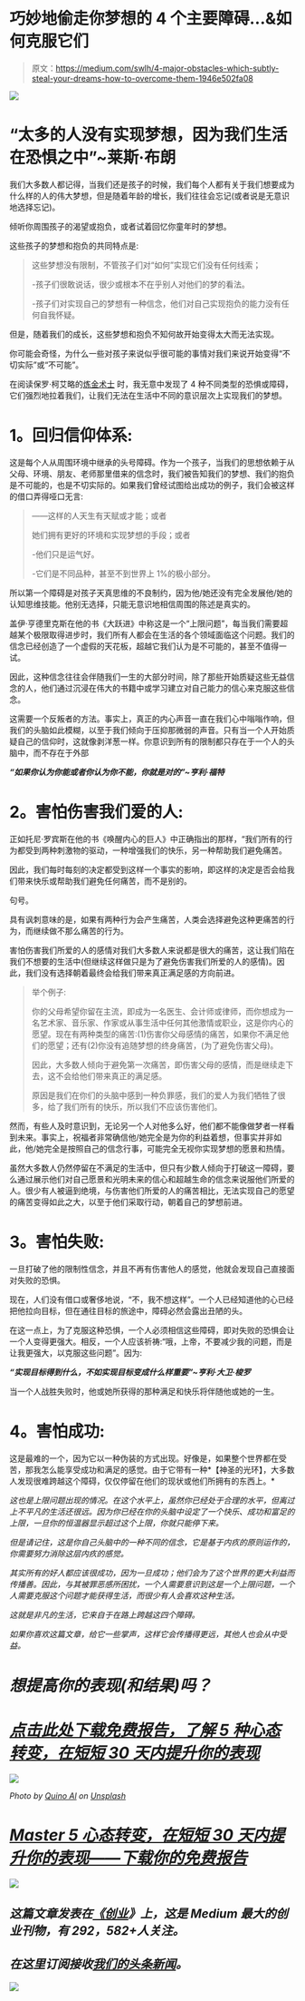 # 巧妙地偷走你梦想的 4 个主要障碍…&如何克服它们

> 原文：<https://medium.com/swlh/4-major-obstacles-which-subtly-steal-your-dreams-how-to-overcome-them-1946e502fa08>

![](img/6f5171ae591ed48e685725c394912c4b.png)

# “太多的人没有实现梦想，因为我们生活在恐惧之中”~莱斯·布朗

我们大多数人都记得，当我们还是孩子的时候，我们每个人都有关于我们想要成为什么样的人的伟大梦想，但是随着年龄的增长，我们往往会忘记(或者说是无意识地选择忘记)。

倾听你周围孩子的渴望或抱负，或者试着回忆你童年时的梦想。

这些孩子的梦想和抱负的共同特点是:

> 这些梦想没有限制，不管孩子们对“如何”实现它们没有任何线索；
> 
> -孩子们很敢说话，很少或根本不在乎别人对他们的梦的看法。
> 
> -孩子们对实现自己的梦想有一种信念，他们对自己实现抱负的能力没有任何自我怀疑。

但是，随着我们的成长，这些梦想和抱负不知何故开始变得太大而无法实现。

你可能会奇怪，为什么一些对孩子来说似乎很可能的事情对我们来说开始变得“不切实际”或“不可能”。

在阅读保罗·柯艾略的[炼金术士](http://geni.us/OjdI) 时，我无意中发现了 4 种不同类型的恐惧或障碍，它们强烈地拉着我们，让我们无法在生活中不同的意识层次上实现我们的梦想。

# **1。回归信仰体系:**

这是每个人从周围环境中继承的头号障碍。作为一个孩子，当我们的思想依赖于从父母、环境、朋友、老师那里借来的信念时，我们被告知我们的梦想、我们的抱负是不可能的，也是不切实际的。如果我们曾经试图给出成功的例子，我们会被这样的借口弄得哑口无言:

> ——这样的人天生有天赋或才能；或者
> 
> 她们拥有更好的环境和实现梦想的手段；或者
> 
> -他们只是运气好。
> 
> -它们是不同品种，甚至不到世界上 1%的极小部分。

所以第一个障碍是对孩子天真思维的不良制约，因为他/她还没有完全发展他/她的认知思维技能。他别无选择，只能无意识地相信周围的陈述是真实的。

盖伊·亨德里克斯在他的书《大跃进》中称这是一个“上限问题”，每当我们需要超越某个极限取得进步时，我们所有人都会在生活的各个领域面临这个问题。我们的信念已经创造了一个虚假的天花板，超越它我们认为是不可能的，甚至不值得一试。

因此，这种信念往往会伴随我们一生的大部分时间，除了那些开始质疑这些无益信念的人，他们通过沉浸在伟大的书籍中或学习建立对自己能力的信心来克服这些信念。

这需要一个反叛者的方法。事实上，真正的内心声音一直在我们心中嗡嗡作响，但我们的头脑如此模糊，以至于我们倾向于压抑那微弱的声音。只有当一个人开始质疑自己的信仰时，这就像剥洋葱一样。你意识到所有的限制都只存在于一个人的头脑中，而不存在于外部

***“如果你认为你能或者你认为你不能，你就是对的”~亨利·福特***

# **2。害怕伤害我们爱的人:**

正如托尼·罗宾斯在他的书《唤醒内心的巨人》中正确指出的那样，“我们所有的行为都受到两种刺激物的驱动，一种增强我们的快乐，另一种帮助我们避免痛苦。

因此，我们每时每刻的决定都受到这样一个事实的影响，即这样的决定是否会给我们带来快乐或帮助我们避免任何痛苦，而不是别的。

句号。

具有讽刺意味的是，如果有两种行为会产生痛苦，人类会选择避免这种更痛苦的行为，而继续做不那么痛苦的行为。

害怕伤害我们所爱的人的感情对我们大多数人来说都是很大的痛苦，这让我们陷在我们不想要的生活中(但继续这样做只是为了避免伤害我们所爱的人的感情)。因此，我们没有选择朝着最终会给我们带来真正满足感的方向前进。

> 举个例子:
> 
> 你的父母希望你留在主流，即成为一名医生、会计师或律师，而你想成为一名艺术家、音乐家、作家或从事生活中任何其他激情或职业，这是你内心的愿望。现在有两种类型的痛苦:(1)伤害你父母感情的痛苦，如果你不满足他们的愿望；还有(2)你没有追随梦想的终身痛苦，(为了避免伤害父母)。
> 
> 因此，大多数人倾向于避免第一次痛苦，即伤害父母的感情，而是继续走下去，这不会给他们带来真正的满足感。
> 
> 原因是我们在你们的头脑中感到一种负罪感，我们的爱人为我们牺牲了很多，给了我们所有的快乐，所以我们不应该伤害他们。

然而，有些人及时意识到，无论另一个人对他多么好，他们都不能像做梦者一样看到未来。事实上，祝福者非常确信他/她完全是为你的利益着想，但事实并非如此，他/她完全是按照自己的信念行事，可能完全无视你实现梦想的愿景和热情。

虽然大多数人仍然停留在不满足的生活中，但只有少数人倾向于打破这一障碍，要么通过展示他们对自己愿景和光明未来的信心和超越生命的信念来说服他们所爱的人。很少有人被逼到绝境，与伤害他们所爱的人的痛苦相比，无法实现自己的愿望的痛苦变得如此之大，以至于他们采取行动，朝着自己的梦想前进。

# **3。害怕失败:**

一旦打破了他的限制性信念，并且不再有伤害他人的感觉，他就会发现自己直接面对失败的恐惧。

现在，人们没有借口或奢侈地说，“不，我不想这样”。一个人已经知道他的心已经把他拉向目标，但在通往目标的旅途中，障碍必然会露出丑陋的头。

在这一点上，为了克服这种恐惧，一个人必须相信这些障碍，即对失败的恐惧会让一个人变得更强大。相反，一个人应该祈祷:“哦，上帝，不要减少我的问题，而是让我更强大，以克服这些问题”。因为:

***“实现目标得到什么，不如实现目标变成什么样重要”~亨利·大卫·梭罗***

当一个人战胜失败时，他或她所获得的那种满足和快乐将伴随他或她的一生。

# **4。害怕成功:**

这是最难的一个，因为它以一种伪装的方式出现。好像是，如果整个世界都在受苦，那我怎么能享受成功和满足的感觉。由于它带有一种*【神圣的光环】，大多数人发现很难跨越这个障碍，仅仅停留在他们的现状或他们所拥有的东西上。*

*这也是上限问题出现的情况。在这个水平上，虽然你已经处于合理的水平，但离过上不平凡的生活还很远。因为你已经在你的头脑中设定了一个快乐、成功和富足的上限，一旦你的恒温器显示超过这个上限，你就只能停下来。*

*但是请记住，这是你自己头脑中的一种不同的信念，它是基于内疚的原则运作的，你需要努力消除这层内疚的感觉。*

*其实所有的好人都应该很成功，因为一旦成功；他们会为了这个世界的更大利益而传播善。因此，与其被罪恶感所困扰，一个人需要意识到这是一个上限问题，一个人需要克服这个问题才能获得生活，而很少有人会喜欢这种生活。*

*这就是非凡的生活，它来自于在路上跨越这四个障碍。*

*如果你喜欢这篇文章，给它一些掌声，这样它会传播得更远，其他人也会从中受益。*

# *想提高你的表现(和结果)吗？*

# *[点击此处下载免费报告，了解 5 种心态转变，在短短 30 天内提升你的表现](https://sombathla.com/mentalshifts/)*

*![](img/151096c4bc5bc2566a4c63bb33b37d50.png)*

*Photo by [Quino Al](https://unsplash.com/@quinoal?utm_source=medium&utm_medium=referral) on [Unsplash](https://unsplash.com/?utm_source=medium&utm_medium=referral)*

# *[Master 5 心态转变，在短短 30 天内提升你的表现——下载你的免费报告](https://sombathla.com/mentalshifts/)*

*![](img/731acf26f5d44fdc58d99a6388fe935d.png)*

## *这篇文章发表在[《创业](https://medium.com/swlh)》上，这是 Medium 最大的创业刊物，有 292，582+人关注。*

## *在这里订阅接收[我们的头条新闻](http://growthsupply.com/the-startup-newsletter/)。*

*![](img/731acf26f5d44fdc58d99a6388fe935d.png)*
